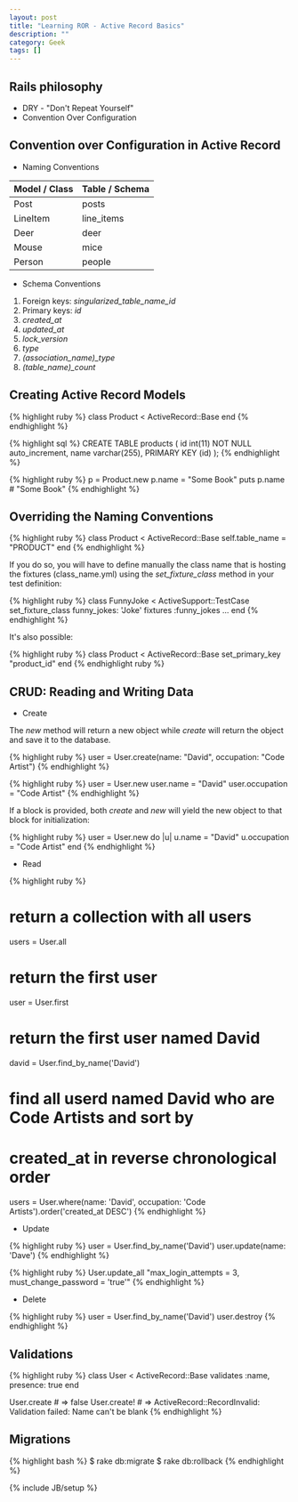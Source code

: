 ```yaml
---
layout: post
title: "Learning ROR - Active Record Basics"
description: ""
category: Geek 
tags: []
---
```


## Rails philosophy

* DRY - "Don't Repeat Yourself"
* Convention Over Configuration

## Convention over Configuration in Active Record

* Naming Conventions

<table>
<thead><tr>
<th>Model / Class</th>
<th>Table / Schema</th>
</tr></thead>
<tbody>
<tr>
<td>Post</td>
<td>posts</td>
</tr>
<tr>
<td>LineItem</td>
<td>line_items</td>
</tr>
<tr>
<td>Deer</td>
<td>deer</td>
</tr>
<tr>
<td>Mouse</td>
<td>mice</td>
</tr>
<tr>
<td>Person</td>
<td>people</td>
</tr>
</tbody>
</table>

* Schema Conventions

1. Foreign keys: *singularized_table_name_id*
2. Primary keys: *id*
3. *created_at*
4. *updated_at*
5. *lock_version*
6. *type*
7. *(association_name)_type*
8. *(table_name)_count*

## Creating Active Record Models

{% highlight ruby %}
class Product < ActiveRecord::Base
end
{% endhighlight %}

{% highlight sql %}
CREATE TABLE products (
   id int(11) NOT NULL auto_increment,
   name varchar(255),
   PRIMARY KEY  (id)
);
{% endhighlight %}

{% highlight ruby %}
p = Product.new
p.name = "Some Book"
puts p.name # "Some Book"
{% endhighlight %}

## Overriding the Naming Conventions

{% highlight ruby %}
class Product < ActiveRecord::Base
  self.table_name = "PRODUCT"
end
{% endhighlight %}

If you do so, you will have to define manually the class name that is hosting the fixtures (class_name.yml) using the *set_fixture_class* method in your test definition:

{% highlight ruby %}
class FunnyJoke < ActiveSupport::TestCase
  set_fixture_class funny_jokes: 'Joke'
  fixtures :funny_jokes
  ...
end
{% endhighlight %}

It's also possible:

{% highlight ruby %}
class Product < ActiveRecord::Base
  set_primary_key "product_id"
end
{% endhighlight ruby %}

## CRUD: Reading and Writing Data

* Create

The *new* method will return a new object while *create* will return the object and save it to the database.

{% highlight ruby %}
user = User.create(name: "David", occupation: "Code Artist")
{% endhighlight %}

{% highlight ruby %}
user = User.new
user.name = "David"
user.occupation = "Code Artist"
{% endhighlight %}

If a block is provided, both *create* and *new* will yield the new object to that block for initialization:

{% highlight ruby %}
user = User.new do |u|
  u.name = "David"
  u.occupation = "Code Artist"
end
{% endhighlight %}

* Read

{% highlight ruby %}
# return a collection with all users
users = User.all

# return the first user
user = User.first

# return the first user named David
david = User.find_by_name('David')

# find all userd named David who are Code Artists and sort by
# created_at in reverse chronological order
users = User.where(name: 'David', occupation: 'Code Artists').order('created_at DESC')
{% endhighlight %}

* Update

{% highlight ruby %}
user = User.find_by_name('David')
user.update(name: 'Dave')
{% endhighlight %}

{% highlight ruby %}
User.update_all "max_login_attempts = 3, must_change_password = 'true'"
{% endhighlight %}

* Delete

{% highlight ruby %}
user = User.find_by_name('David')
user.destroy
{% endhighlight %}

## Validations

{% highlight ruby %}
class User < ActiveRecord::Base
  validates :name, presence: true
end

User.create  # => false
User.create! # => ActiveRecord::RecordInvalid: Validation failed: Name can't be blank
{% endhighlight %}

## Migrations

{% highlight bash %}
$ rake db:migrate
$ rake db:rollback
{% endhighlight %}

{% include JB/setup %}
